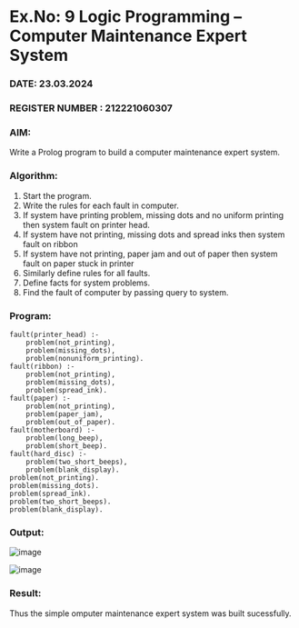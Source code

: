 # Ex.No: 9  Logic Programming –  Computer Maintenance Expert System
### DATE: 23.03.2024                                                                           
### REGISTER NUMBER : 212221060307
### AIM: 
Write a Prolog program to build a computer maintenance expert system.
###  Algorithm:
1. Start the program.
2. Write the rules for each fault in computer.
3. If system have printing problem, missing dots and no uniform printing then system fault on printer head.
4. If system have not printing, missing dots and spread inks then system fault on ribbon
5. If system have not printing, paper jam and out of paper then system fault on paper stuck in printer
6. Similarly define rules for all faults.
7. Define facts for system problems.
8. Find the fault of computer by passing query to system.
     
### Program:
```
fault(printer_head) :-
	problem(not_printing),
	problem(missing_dots),
	problem(nonuniform_printing).
fault(ribbon) :-
	problem(not_printing),
	problem(missing_dots),
	problem(spread_ink).
fault(paper) :-
	problem(not_printing),
	problem(paper_jam),
	problem(out_of_paper).
fault(motherboard) :-
	problem(long_beep),
	problem(short_beep).
fault(hard_disc) :-
	problem(two_short_beeps),
	problem(blank_display).
problem(not_printing).
problem(missing_dots).
problem(spread_ink).
problem(two_short_beeps).
problem(blank_display).
```










### Output:
![image](https://github.com/Vijayananthperumal22/AI_Lab_2023-24/assets/107705127/af74e8d0-c1f5-4fb5-922f-25ba50a40c9b)

![image](https://github.com/Vijayananthperumal22/AI_Lab_2023-24/assets/107705127/9e2b4fd3-1102-4636-b4ce-bbce8c2eda0d)






### Result:
Thus the simple omputer maintenance expert system was built sucessfully.
